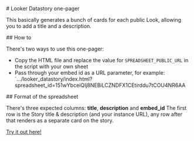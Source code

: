 # Looker Datastory one-pager

This basically generates a bunch of cards for each public Look, allowing you to add a title and a description.

## How to

There's two ways to use this one-pager:
* Copy the HTML file and replace the value for `SPREADSHEET_PUBLIC_URL` in the script with your own sheet
* Pass through your embed id as a URL parameter, for example: `.../looker_datastory/index.html?spreadsheet_id=151wYbceiQIj8NEBiLCZNDFX1CEtirddu7tCOU4NR6AA

## Format of the spreadsheet

There's three expected columns: **title**, **description** and **embed_id**
The first row is the Story title & description (and your instance URL), any row after that renders as a separate card on the story.

[Try it out here!](https://rawgit.com/brechtv/looker_datastory/master/index.html)
